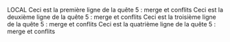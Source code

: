 LOCAL
Ceci est la première ligne de la quête 5 : merge et conflits
Ceci est la deuxième ligne de la quête 5 : merge et conflits
Ceci est la troisième ligne de la quête 5 : merge et conflits
Ceci est la quatrième ligne de la quête 5 : merge et conflits
